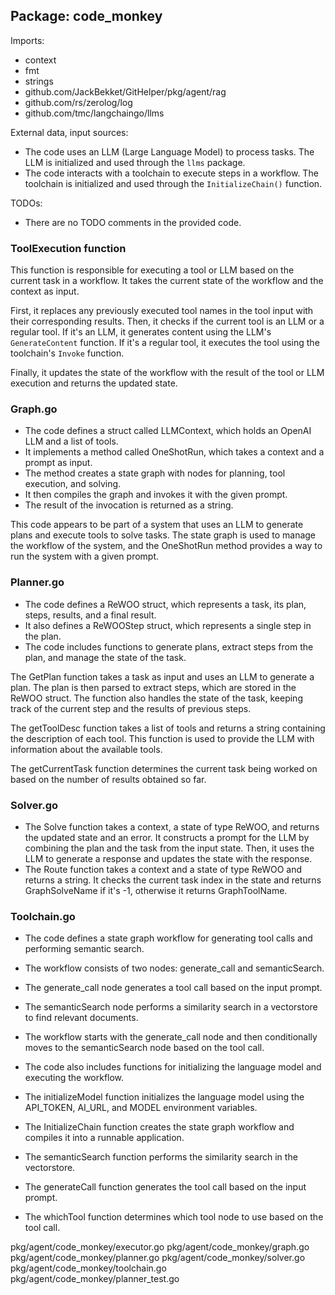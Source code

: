 ## Package: code_monkey

Imports:
- context
- fmt
- strings
- github.com/JackBekket/GitHelper/pkg/agent/rag
- github.com/rs/zerolog/log
- github.com/tmc/langchaingo/llms

External data, input sources:
- The code uses an LLM (Large Language Model) to process tasks. The LLM is initialized and used through the `llms` package.
- The code interacts with a toolchain to execute steps in a workflow. The toolchain is initialized and used through the `InitializeChain()` function.

TODOs:
- There are no TODO comments in the provided code.

### ToolExecution function
This function is responsible for executing a tool or LLM based on the current task in a workflow. It takes the current state of the workflow and the context as input.

First, it replaces any previously executed tool names in the tool input with their corresponding results. Then, it checks if the current tool is an LLM or a regular tool. If it's an LLM, it generates content using the LLM's `GenerateContent` function. If it's a regular tool, it executes the tool using the toolchain's `Invoke` function.

Finally, it updates the state of the workflow with the result of the tool or LLM execution and returns the updated state.

### Graph.go
- The code defines a struct called LLMContext, which holds an OpenAI LLM and a list of tools.
- It implements a method called OneShotRun, which takes a context and a prompt as input.
- The method creates a state graph with nodes for planning, tool execution, and solving.
- It then compiles the graph and invokes it with the given prompt.
- The result of the invocation is returned as a string.

This code appears to be part of a system that uses an LLM to generate plans and execute tools to solve tasks. The state graph is used to manage the workflow of the system, and the OneShotRun method provides a way to run the system with a given prompt.

### Planner.go
- The code defines a ReWOO struct, which represents a task, its plan, steps, results, and a final result.
- It also defines a ReWOOStep struct, which represents a single step in the plan.
- The code includes functions to generate plans, extract steps from the plan, and manage the state of the task.

The GetPlan function takes a task as input and uses an LLM to generate a plan. The plan is then parsed to extract steps, which are stored in the ReWOO struct. The function also handles the state of the task, keeping track of the current step and the results of previous steps.

The getToolDesc function takes a list of tools and returns a string containing the description of each tool. This function is used to provide the LLM with information about the available tools.

The getCurrentTask function determines the current task being worked on based on the number of results obtained so far.

### Solver.go
- The Solve function takes a context, a state of type ReWOO, and returns the updated state and an error. It constructs a prompt for the LLM by combining the plan and the task from the input state. Then, it uses the LLM to generate a response and updates the state with the response.
- The Route function takes a context and a state of type ReWOO and returns a string. It checks the current task index in the state and returns GraphSolveName if it's -1, otherwise it returns GraphToolName.

### Toolchain.go
- The code defines a state graph workflow for generating tool calls and performing semantic search.
- The workflow consists of two nodes: generate_call and semanticSearch.
- The generate_call node generates a tool call based on the input prompt.
- The semanticSearch node performs a similarity search in a vectorstore to find relevant documents.
- The workflow starts with the generate_call node and then conditionally moves to the semanticSearch node based on the tool call.
- The code also includes functions for initializing the language model and executing the workflow.

- The initializeModel function initializes the language model using the API_TOKEN, AI_URL, and MODEL environment variables.
- The InitializeChain function creates the state graph workflow and compiles it into a runnable application.
- The semanticSearch function performs the similarity search in the vectorstore.
- The generateCall function generates the tool call based on the input prompt.
- The whichTool function determines which tool node to use based on the tool call.

pkg/agent/code_monkey/executor.go
pkg/agent/code_monkey/graph.go
pkg/agent/code_monkey/planner.go
pkg/agent/code_monkey/solver.go
pkg/agent/code_monkey/toolchain.go
pkg/agent/code_monkey/planner_test.go
